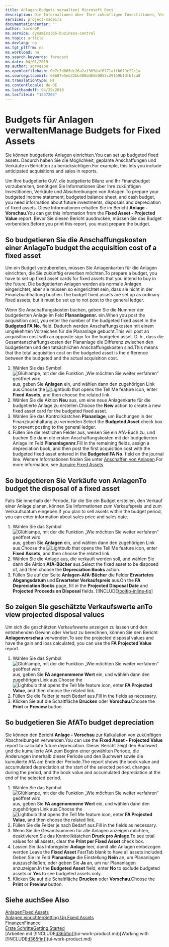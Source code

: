```yaml
---
title: Anlagen-Budgets verwalten| Microsoft Docs
description: Die Informationen über Ihre zukünftigen Investitionen, Verkäufe und Abschreibungen von Anlagen, die Ihnen helfen, Budget- und Planungen vorzubereiten.
services: project-madeira
documentationcenter: ''
author: SorenGP
ms.service: dynamics365-business-central
ms.topic: article
ms.devlang: na
ms.tgt_pltfrm: na
ms.workload: na
ms.search.keywords: forecast
ms.date: 04/01/2019
ms.author: sgroespe
ms.openlocfilehash: 0e7c7d665dc26a2af365daf6171affb679c22c1a
ms.sourcegitcommit: 60b87e5eb32bb408dd65b9855c29159b1dfbfca8
ms.translationtype: HT
ms.contentlocale: de-DE
ms.lasthandoff: 04/29/2019
ms.locfileid: "1247204"
---
```

# <a name="manage-budgets-for-fixed-assets"></a><span data-ttu-id="16702-103">Budgets für Anlagen verwalten</span><span class="sxs-lookup"><span data-stu-id="16702-103">Manage Budgets for Fixed Assets</span></span>
<span data-ttu-id="16702-104">Sie können budgetierte Anlagen einrichten.</span><span class="sxs-lookup"><span data-stu-id="16702-104">You can set up budgeted fixed assets.</span></span> <span data-ttu-id="16702-105">Dadurch haben Sie die Möglichkeit, geplante Anschaffungen und Verkäufe in Berichten zu berücksichtigen.</span><span class="sxs-lookup"><span data-stu-id="16702-105">For example, this lets you include anticipated acquisitions and sales in reports.</span></span>  

<span data-ttu-id="16702-106">Um Ihre budgetierte GuV, die budgetierte Bilanz und Ihr Finanzbudget vorzubereiten, benötigen Sie Informationen über Ihre zukünftigen Investitionen, Verkäufe und Abschreibungen von Anlagen.</span><span class="sxs-lookup"><span data-stu-id="16702-106">To prepare your budgeted income statement, budgeted balance sheet, and cash budget, you need information about future investments, disposals and depreciation of fixed assets.</span></span> <span data-ttu-id="16702-107">Diese Informationen erhalten Sie im Bericht **Anlage - Vorschau**.</span><span class="sxs-lookup"><span data-stu-id="16702-107">You can get this information from the **Fixed Asset - Projected Value** report.</span></span> <span data-ttu-id="16702-108">Bevor Sie diesen Bericht ausdrucken, müssen Sie das Budget vorbereiten.</span><span class="sxs-lookup"><span data-stu-id="16702-108">Before you print this report, you must prepare the budget.</span></span>  

## <a name="to-budget-the-acquisition-cost-of-a-fixed-asset"></a><span data-ttu-id="16702-109">So budgetieren Sie die Anschaffungskosten einer Anlage</span><span class="sxs-lookup"><span data-stu-id="16702-109">To budget the acquisition cost of a fixed asset</span></span>
<span data-ttu-id="16702-110">Um ein Budget vorzubereiten, müssen Sie Anlagenkarten für die Anlagen einrichten, die Sie zukünftig erwerben möchten.</span><span class="sxs-lookup"><span data-stu-id="16702-110">To prepare a budget, you have to set up fixed asset cards for fixed assets that you intend to buy in the future.</span></span> <span data-ttu-id="16702-111">Die budgetierten Anlagen werden als normale Anlagen eingerichtet, aber sie müssen so eingerichtet sein, dass sie nicht in der Finanzbuchhaltung buchen.</span><span class="sxs-lookup"><span data-stu-id="16702-111">The budget fixed assets are set up as ordinary fixed assets, but it must be set up to not post to the general ledger.</span></span>

<span data-ttu-id="16702-112">Wenn Sie Anschaffungskosten buchen, geben Sie die Nummer der budgetierten Anlage im Feld **Plananlagennr.** ein.</span><span class="sxs-lookup"><span data-stu-id="16702-112">When you post the acquisition cost, you enter the number of the budgeted fixed asset in the **Budgeted FA No.** field.</span></span> <span data-ttu-id="16702-113">Dadurch werden Anschaffungskosten mit einem umgekehrten Vorzeichen für die Plananlage gebucht.</span><span class="sxs-lookup"><span data-stu-id="16702-113">This will post an acquisition cost with an opposite sign for the budgeted asset.</span></span> <span data-ttu-id="16702-114">D. h., dass die Gesamtanschaffungskosten der Plananlage die Differenz zwischen den budgetierten und den tatsächlichen Anschaffungskosten sind.</span><span class="sxs-lookup"><span data-stu-id="16702-114">This means that the total acquisition cost on the budgeted asset is the difference between the budgeted and the actual acquisition cost.</span></span>

1. <span data-ttu-id="16702-115">Wählen Sie das Symbol ![Glühlampe, mit der die Funktion „Wie möchten Sie weiter verfahren“ geöffnet wird](media/ui-search/search_small.png "Wie möchten Sie weiter verfahren?") aus, geben Sie **Anlagen** ein, und wählen dann den zugehörigen Link aus.</span><span class="sxs-lookup"><span data-stu-id="16702-115">Choose the ![Lightbulb that opens the Tell Me feature](media/ui-search/search_small.png "Tell me what you want to do") icon, enter **Fixed Assets**, and then choose the related link.</span></span>
2. <span data-ttu-id="16702-116">Wählen Sie die Aktion **Neu** aus, um eine neue Anlagenkarte für die budgetierte Anlage zu erstellen.</span><span class="sxs-lookup"><span data-stu-id="16702-116">Choose the **New** action to create a new fixed asset card for the budgeted fixed asset.</span></span>
3. <span data-ttu-id="16702-117">Wählen Sie das Kontrollkästchen **Plananlage**, um Buchungen in der Finanzbuchhaltung zu vermeiden.</span><span class="sxs-lookup"><span data-stu-id="16702-117">Select the **Budgeted Asset** check box to prevent posting to the general ledger.</span></span>
4. <span data-ttu-id="16702-118">Füllen Sie die restlichen Felder aus, weisen Sie ein AfA-Buch zu, und buchen Sie dann die ersten Anschaffungskosten mit der budgetierten Anlage im Feld **Plananlagennr.**</span><span class="sxs-lookup"><span data-stu-id="16702-118">Fill in the remaining fields, assign a depreciation book, and then post the first acquisition cost with the budgeted fixed asset entered in the **Budgeted FA No.** field on the journal line.</span></span> <span data-ttu-id="16702-119">Weitere Informationen finden Sie unter [Anschaffen von Anlagen](fa-how-acquire.md).</span><span class="sxs-lookup"><span data-stu-id="16702-119">For more information, see [Acquire Fixed Assets](fa-how-acquire.md).</span></span>

## <a name="to-budget-the-disposal-of-a-fixed-asset"></a><span data-ttu-id="16702-120">So budgetieren Sie Verkäufe von Anlagen</span><span class="sxs-lookup"><span data-stu-id="16702-120">To budget the disposal of a fixed asset</span></span>
<span data-ttu-id="16702-121">Falls Sie innerhalb der Periode, für die Sie ein Budget erstellen, den Verkauf einer Anlage planen, können Sie Informationen zum Verkaufspreis und zum Verkaufsdatum eingeben.</span><span class="sxs-lookup"><span data-stu-id="16702-121">If you plan to sell assets within the budget period, you can enter information about sales price and sales date.</span></span>

1. <span data-ttu-id="16702-122">Wählen Sie das Symbol ![Glühlampe, mit der die Funktion „Wie möchten Sie weiter verfahren“ geöffnet wird](media/ui-search/search_small.png "Wie möchten Sie weiter verfahren?") aus, geben Sie **Anlagen** ein, und wählen dann den zugehörigen Link aus.</span><span class="sxs-lookup"><span data-stu-id="16702-122">Choose the ![Lightbulb that opens the Tell Me feature](media/ui-search/search_small.png "Tell me what you want to do") icon, enter **Fixed Assets**, and then choose the related link.</span></span>
2. <span data-ttu-id="16702-123">Wählen Sie die Anlage aus, die verkauft werden soll, und wählen Sie dann die Aktion **AfA-Bücher** aus.</span><span class="sxs-lookup"><span data-stu-id="16702-123">Select the fixed asset to be disposed of, and then choose the **Depreciation Books** action.</span></span>
3. <span data-ttu-id="16702-124">Füllen Sie auf der Seite **Anlagen-AfA-Bücher** die Felder **Erwartetes Abgangsdatum** und **Erwarteter Verkaufspreis** aus.</span><span class="sxs-lookup"><span data-stu-id="16702-124">On the **FA Depreciation Books** page, fill in the **Projected Disposal Date** and **Projected Proceeds on Disposal** fields.</span></span> [!INCLUDE[tooltip-inline-tip](includes/tooltip-inline-tip_md.md)]

## <a name="to-view-projected-disposal-values"></a><span data-ttu-id="16702-125">So zeigen Sie geschätzte Verkaufswerte an</span><span class="sxs-lookup"><span data-stu-id="16702-125">To view projected disposal values</span></span>
<span data-ttu-id="16702-126">Um sich die geschätzten Verkaufswerte anzeigen zu lassen und den entstehenden Gewinn oder Verlust zu berechnen, können Sie den Bericht **Anlagenvorschau** verwenden.</span><span class="sxs-lookup"><span data-stu-id="16702-126">To see the projected disposal values and have the gain and loss calculated, you can use the **FA Projected Value** report.</span></span>

1. <span data-ttu-id="16702-127">Wählen Sie das Symbol ![Glühlampe, mit der die Funktion „Wie möchten Sie weiter verfahren“ geöffnet wird](media/ui-search/search_small.png "Wie möchten Sie weiter verfahren?") aus, geben Sie **FA angenommene Wert** ein, und wählen dann den zugehörigen Link aus.</span><span class="sxs-lookup"><span data-stu-id="16702-127">Choose the ![Lightbulb that opens the Tell Me feature](media/ui-search/search_small.png "Tell me what you want to do") icon, enter **FA Projected Value**, and then choose the related link.</span></span>
2. <span data-ttu-id="16702-128">Füllen Sie die Felder je nach Bedarf aus.</span><span class="sxs-lookup"><span data-stu-id="16702-128">Fill in the fields as necessary.</span></span>
3. <span data-ttu-id="16702-129">Klicken Sie auf die Schaltfläche **Drucken** oder **Vorschau**.</span><span class="sxs-lookup"><span data-stu-id="16702-129">Choose the **Print** or **Preview** button.</span></span>

## <a name="to-budget-depreciation"></a><span data-ttu-id="16702-130">So budgetieren Sie AfA</span><span class="sxs-lookup"><span data-stu-id="16702-130">To budget depreciation</span></span>
<span data-ttu-id="16702-131">Sie können den Bericht **Anlage - Vorschau** zur Kalkulation von zukünftigen Abschreibungen verwenden.</span><span class="sxs-lookup"><span data-stu-id="16702-131">You can use the **Fixed Asset - Projected Value** report to calculate future depreciation.</span></span> <span data-ttu-id="16702-132">Dieser Bericht zeigt den Buchwert und die kumulierte AfA zum Beginn einer gewählten Periode, die Änderungen innerhalb dieser Periode und den Buchwert sowie die kumulierte AfA am Ende der Periode.</span><span class="sxs-lookup"><span data-stu-id="16702-132">The report shows the book value and accumulated depreciation at the start of the selected period, changes during the period, and the book value and accumulated depreciation at the end of the selected period.</span></span>

1. <span data-ttu-id="16702-133">Wählen Sie das Symbol ![Glühlampe, mit der die Funktion „Wie möchten Sie weiter verfahren“ geöffnet wird](media/ui-search/search_small.png "Wie möchten Sie weiter verfahren?") aus, geben Sie **FA angenommene Wert** ein, und wählen dann den zugehörigen Link aus.</span><span class="sxs-lookup"><span data-stu-id="16702-133">Choose the ![Lightbulb that opens the Tell Me feature](media/ui-search/search_small.png "Tell me what you want to do") icon, enter **FA Projected Value**, and then choose the related link.</span></span>
2. <span data-ttu-id="16702-134">Füllen Sie die Felder je nach Bedarf aus.</span><span class="sxs-lookup"><span data-stu-id="16702-134">Fill in the fields as necessary.</span></span>
3. <span data-ttu-id="16702-135">Wenn Sie die Gesamtsummen für alle Anlagen anzeigen möchten, deaktivieren Sie das Kontrollkästchen **Druck pro Anlage**.</span><span class="sxs-lookup"><span data-stu-id="16702-135">To see total values for all assets, clear the **Print per Fixed Asset** check box.</span></span>
4. <span data-ttu-id="16702-136">Lassen Sie das Inforegister **Anlage** leer, damit alle Anlagen einbezogen werden.</span><span class="sxs-lookup"><span data-stu-id="16702-136">Leave the **Fixed Asset** FastTab blank to have all assets included.</span></span> <span data-ttu-id="16702-137">Geben Sie im Feld **Plananlage** die Einstellung **Nein** an, um Plananlagen auszuschließen, oder geben Sie **Ja** an, um nur Plananlagen anzuzeigen.</span><span class="sxs-lookup"><span data-stu-id="16702-137">In the **Budgeted Asset** field, enter **No** to exclude budgeted assets or **Yes** to see budgeted assets only.</span></span>
5. <span data-ttu-id="16702-138">Klicken Sie auf die Schaltfläche **Drucken** oder **Vorschau**.</span><span class="sxs-lookup"><span data-stu-id="16702-138">Choose the **Print** or **Preview** button.</span></span>

## <a name="see-also"></a><span data-ttu-id="16702-139">Siehe auch</span><span class="sxs-lookup"><span data-stu-id="16702-139">See Also</span></span>
[<span data-ttu-id="16702-140">Anlagen</span><span class="sxs-lookup"><span data-stu-id="16702-140">Fixed Assets</span></span>](fa-manage.md)  
[<span data-ttu-id="16702-141">Anlagen einrichten</span><span class="sxs-lookup"><span data-stu-id="16702-141">Setting Up Fixed Assets</span></span>](fa-setup.md)  
[<span data-ttu-id="16702-142">Finanzen</span><span class="sxs-lookup"><span data-stu-id="16702-142">Finance</span></span>](finance.md)  
[<span data-ttu-id="16702-143">Erste Schritte</span><span class="sxs-lookup"><span data-stu-id="16702-143">Getting Started</span></span>](product-get-started.md)  
<span data-ttu-id="16702-144">[Arbeiten mit [!INCLUDE[d365fin](includes/d365fin_md.md)]](ui-work-product.md)</span><span class="sxs-lookup"><span data-stu-id="16702-144">[Working with [!INCLUDE[d365fin](includes/d365fin_md.md)]](ui-work-product.md)</span></span>
